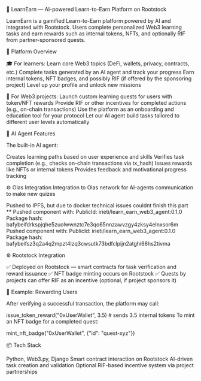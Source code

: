 🧠 LearnEarn — AI-powered Learn-to-Earn Platform on Rootstock

LearnEarn is a gamified Learn-to-Earn platform powered by AI and integrated with Rootstock.
Users complete personalized Web3 learning tasks and earn rewards such as internal tokens, NFTs, and optionally RIF from partner-sponsored quests.

🚀 Platform Overview

🎓 For learners:
Learn core Web3 topics (DeFi, wallets, privacy, contracts, etc.)
Complete tasks generated by an AI agent and track your progress
Earn internal tokens, NFT badges, and possibly RIF (if offered by the sponsoring project)
Level up your profile and unlock new missions

🤝 For Web3 projects:
Launch custom learning quests for users with token/NFT rewards
Provide RIF or other incentives for completed actions (e.g., on-chain transactions)
Use the platform as an onboarding and education tool for your protocol
Let our AI agent build tasks tailored to different user levels automatically

🧠 AI Agent Features

The built-in AI agent:

Creates learning paths based on user experience and skills
Verifies task completion (e.g., checks on-chain transactions via tx_hash)
Issues rewards like NFTs or internal tokens
Provides feedback and motivational progress tracking

⚙️ Olas Integration
Integration to Olas network for AI-agents communication to make new quizes

Pushed to IPFS, but due to docker technical issues couldnt finish this part
\*\* Pushed component with:
PublicId: irieti/learn_earn_web3_agent:0.1.0
Package hash: bafybeifdrkspjqhe5zuolwwnztc7e3qo65nnzawvzgy4zksy4elnxsor6m
Pushed component with:
PublicId: irieti/learn_earn_web3_agent:0.1.0
Package hash: bafybeifsz3q2a4q2mpzt4lzq3cwsutk73bdfclpijn2atghi66hs2tivma

⚙️ Rootstock Integration

✅ Deployed on Rootstock — smart contracts for task verification and reward issuance
✅ NFT badge minting occurs on Rootstock
✅ Quests by projects can offer RIF as an incentive (optional, if project sponsors it)

🧪 Example: Rewarding Users

After verifying a successful transaction, the platform may call:

issue_token_reward("0xUserWallet", 3.5) # sends 3.5 internal tokens
To mint an NFT badge for a completed quest:

mint_nft_badge("0xUserWallet", {"id": "quest-xyz"})

📦 Tech Stack

Python, Web3.py, Django
Smart contract interaction on Rootstock
AI-driven task creation and validation
Optional RIF-based incentive system via project partnerships
